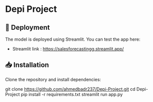 # Depi Project
## 🎯 Deployment
The model is deployed using Streamlit. You can test the app here:
- Streamlit link : https://salesforecastingg.streamlit.app/
## 📥 Installation
Clone the repository and install dependencies:

git clone https://github.com/ahmedbadr237/Depi-Project.git
cd Depi-Project
pip install -r requirements.txt
streamlit run app.py
